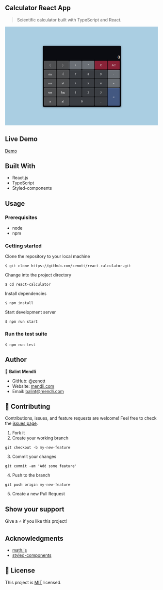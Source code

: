 ## Calculator React App

> Scientific calculator built with TypeScript and React.

![calculator](img/calculator.png)

## Live Demo

[Demo](https://zenott.github.io/react-calculator/)

## Built With

- React.js
- TypeScript
- Styled-components

## Usage

### Prerequisites

- node
- npm

### Getting started

Clone the repository to your local machine

```
$ git clone https://github.com/zenott/react-calculator.git
```

Change into the project directory

```
$ cd react-calculator
```

Install dependencies

```
$ npm install
```

Start development server

```
$ npm run start
```

### Run the test suite

```
$ npm run test
```

## Author

👤 **Balint Mendli**

- GitHub: [@zenott](https://github.com/zenott)
- Website: [mendli.com](https://mendli.com)
- Email: [balint@mendli.com](mailto:balint@mendli.com)

## 🤝 Contributing

Contributions, issues, and feature requests are welcome!
Feel free to check the [issues page](https://github.com/zenott/react-calculator/issues/).

1. Fork it
2. Create your working branch

```
git checkout -b my-new-feature
```

3. Commit your changes

```
git commit -am 'Add some feature'
```

4. Push to the branch

```
git push origin my-new-feature
```

5. Create a new Pull Request

## Show your support

Give a ⭐️ if you like this project!

## Acknowledgments

- [math.js](https://mathjs.org/)
- [styled-components](https://styled-components.com/)

## 📝 License

This project is [MIT](LICENSE.md) licensed.
